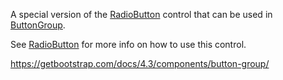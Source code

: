 A special version of the [RadioButton](/docs/controls/bootstrap4/RadioButton/{branch}) control that can be used in [ButtonGroup](/docs/controls/bootstrap4/ButtonGroup/{branch}).

See [RadioButton](/docs/controls/bootstrap4/RadioButton/{branch}) for more info on how to use this control.

<https://getbootstrap.com/docs/4.3/components/button-group/>
